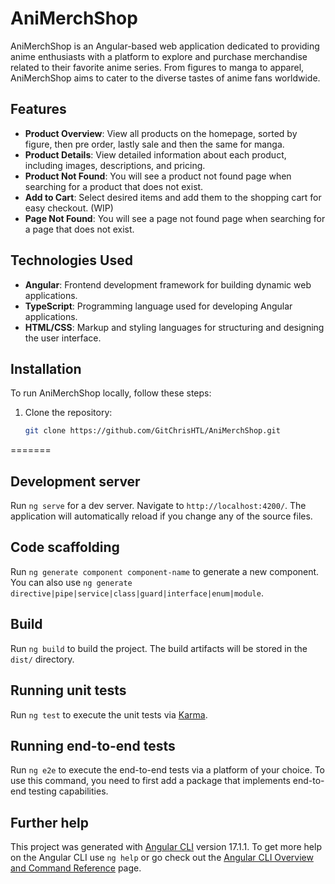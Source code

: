 # AniMerchShop

AniMerchShop is an Angular-based web application dedicated to providing anime enthusiasts with a platform to explore and purchase merchandise related to their favorite anime series. From figures to manga to apparel, AniMerchShop aims to cater to the diverse tastes of anime fans worldwide.

## Features

- **Product Overview**: View all products on the homepage, sorted by figure, then pre order, lastly sale and then the same for manga.
- **Product Details**: View detailed information about each product, including images, descriptions, and pricing.
- **Product Not Found**: You will see a product not found page when searching for a product that does not exist.
- **Add to Cart**: Select desired items and add them to the shopping cart for easy checkout. (WIP)
- **Page Not Found**: You will see a page not found page when searching for a page that does not exist.

## Technologies Used

- **Angular**: Frontend development framework for building dynamic web applications.
- **TypeScript**: Programming language used for developing Angular applications.
- **HTML/CSS**: Markup and styling languages for structuring and designing the user interface.

## Installation

To run AniMerchShop locally, follow these steps:

1. Clone the repository:

   ```bash
   git clone https://github.com/GitChrisHTL/AniMerchShop.git
=======

## Development server

Run `ng serve` for a dev server. Navigate to `http://localhost:4200/`. The application will automatically reload if you change any of the source files.

## Code scaffolding

Run `ng generate component component-name` to generate a new component. You can also use `ng generate directive|pipe|service|class|guard|interface|enum|module`.

## Build

Run `ng build` to build the project. The build artifacts will be stored in the `dist/` directory.

## Running unit tests

Run `ng test` to execute the unit tests via [Karma](https://karma-runner.github.io).

## Running end-to-end tests

Run `ng e2e` to execute the end-to-end tests via a platform of your choice. To use this command, you need to first add a package that implements end-to-end testing capabilities.

## Further help

This project was generated with [Angular CLI](https://github.com/angular/angular-cli) version 17.1.1.
To get more help on the Angular CLI use `ng help` or go check out the [Angular CLI Overview and Command Reference](https://angular.io/cli) page.
